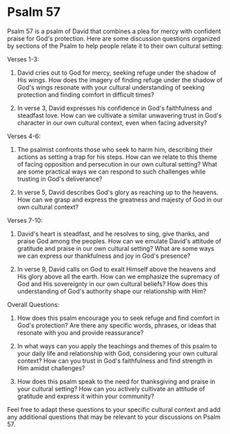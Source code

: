 # Psalm 57

Psalm 57 is a psalm of David that combines a plea for mercy with confident praise for God's protection. Here are some discussion questions organized by sections of the Psalm to help people relate it to their own cultural setting:

Verses 1-3:

1. David cries out to God for mercy, seeking refuge under the shadow of His wings. How does the imagery of finding refuge under the shadow of God's wings resonate with your cultural understanding of seeking protection and finding comfort in difficult times?

2. In verse 3, David expresses his confidence in God's faithfulness and steadfast love. How can we cultivate a similar unwavering trust in God's character in our own cultural context, even when facing adversity?

Verses 4-6:

1. The psalmist confronts those who seek to harm him, describing their actions as setting a trap for his steps. How can we relate to this theme of facing opposition and persecution in our own cultural setting? What are some practical ways we can respond to such challenges while trusting in God's deliverance?

2. In verse 5, David describes God's glory as reaching up to the heavens. How can we grasp and express the greatness and majesty of God in our own cultural context?

Verses 7-10:

1. David's heart is steadfast, and he resolves to sing, give thanks, and praise God among the peoples. How can we emulate David's attitude of gratitude and praise in our own cultural setting? What are some ways we can express our thankfulness and joy in God's presence?

2. In verse 9, David calls on God to exalt Himself above the heavens and His glory above all the earth. How can we emphasize the supremacy of God and His sovereignty in our own cultural beliefs? How does this understanding of God's authority shape our relationship with Him?

Overall Questions:

1. How does this psalm encourage you to seek refuge and find comfort in God's protection? Are there any specific words, phrases, or ideas that resonate with you and provide reassurance?

2. In what ways can you apply the teachings and themes of this psalm to your daily life and relationship with God, considering your own cultural context? How can you trust in God's faithfulness and find strength in Him amidst challenges?

3. How does this psalm speak to the need for thanksgiving and praise in your cultural setting? How can you actively cultivate an attitude of gratitude and express it within your community?

Feel free to adapt these questions to your specific cultural context and add any additional questions that may be relevant to your discussions on Psalm 57.